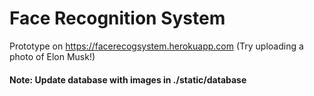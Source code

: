 # Face Recognition System

Prototype on https://facerecogsystem.herokuapp.com (Try uploading a photo of Elon Musk!)

#### Note: Update database with images in ./static/database
